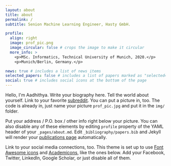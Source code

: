 ```yaml
---
layout: about
title: about
permalink: /
subtitle: Senion Machine Learning Engineer, Hasty GmbH.

profile:
  align: right
  image: prof_pic.png
  image_circular: false # crops the image to make it circular
  more_info: >
    <p>MSc. Informatics, Technical University of Munich, 2020.</p>
    <p>Munich/Berlin, Germany.</p>

news: true # includes a list of news items
selected_papers: false # includes a list of papers marked as "selected={true}"
social: true # includes social icons at the bottom of the page
---
```

Hello, I'm Aadhithya.
Write your biography here. Tell the world about yourself. Link to your favorite [subreddit](http://reddit.com). You can put a picture in, too. The code is already in, just name your picture `prof_pic.jpg` and put it in the `img/` folder.

Put your address / P.O. box / other info right below your picture. You can also disable any of these elements by editing `profile` property of the YAML header of your `_pages/about.md`. Edit `_bibliography/papers.bib` and Jekyll will render your [publications page](/al-folio/publications/) automatically.

Link to your social media connections, too. This theme is set up to use [Font Awesome icons](https://fontawesome.com/) and [Academicons](https://jpswalsh.github.io/academicons/), like the ones below. Add your Facebook, Twitter, LinkedIn, Google Scholar, or just disable all of them.
